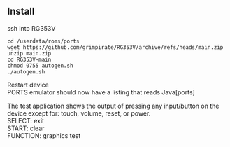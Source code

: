 ## Install
ssh into RG353V
```
cd /userdata/roms/ports
wget https://github.com/grimpirate/RG353V/archive/refs/heads/main.zip
unzip main.zip
cd RG353V-main
chmod 0755 autogen.sh
./autogen.sh
```
Restart device  
PORTS emulator should now have a listing that reads Java\[ports\]

The test application shows the output of pressing any input/button on the device except for: touch, volume, reset, or power.  
SELECT: exit  
START: clear  
FUNCTION: graphics test  
